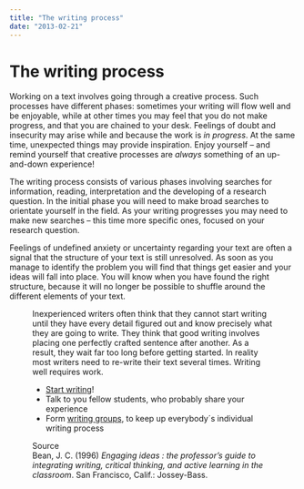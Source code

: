 ```yaml
---
title: "The writing process"
date: "2013-02-21"
---
```


# The writing process

Working on a text involves going through a creative process. Such processes have different phases: sometimes your writing will flow well and be enjoyable, while at other times you may feel that you do not make progress, and that you are chained to your desk. Feelings of doubt and insecurity may arise while and because the work is _in progress_. At the same time, unexpected things may provide inspiration. Enjoy yourself – and remind yourself that creative processes are _always_ something of an up-and-down experience!

The writing process consists of various phases involving searches for information, reading, interpretation and the developing of a research question. In the initial phase you will need to make broad searches to orientate yourself in the field. As your writing progresses you may need to make new searches – this time more specific ones, focused on your research question.

Feelings of undefined anxiety or uncertainty regarding your text are often a signal that the structure of your text is still unresolved. As soon as you manage to identify the problem you will find that things get easier and your ideas will fall into place. You will know when you have found the right structure, because it will no longer be possible to shuffle around the different elements of your text.

<Figure
  src="/images/Writingprocess-300x240.jpg"
  caption="Discuss your task with fellow students. Photo, UiB."
  type="right"
/>

Inexperienced writers often think that they cannot start writing until they have every detail figured out and know precisely what they are going to write. They think that good writing involves placing one perfectly crafted sentence after another. As a result, they wait far too long before getting started. In reality most writers need to re-write their text several times. Writing well requires work.

- [Start writing](/en/writing/the-writing-process/start-writing/ "Start writing")!
- Talk to you fellow students, who probably share your experience
- Form [writing groups](/en/writing/the-writing-process/writing-groups/ "Writing groups"), to keep up everybody´s individual writing process

Source  
Bean, J. C. (1996) _Engaging ideas : the professor’s guide to integrating writing, critical thinking, and active learning in the classroom_. San Francisco, Calif.: Jossey-Bass.
